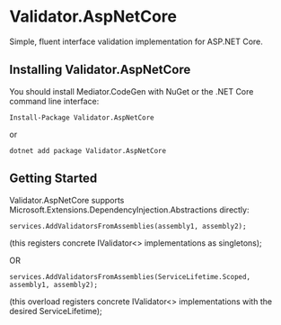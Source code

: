# Validator.AspNetCore
   
Simple, fluent interface validation implementation for ASP.NET Core.

## Installing Validator.AspNetCore

You should install Mediator.CodeGen with NuGet or the .NET Core command line interface:

`Install-Package Validator.AspNetCore`

or

`dotnet add package Validator.AspNetCore`

## Getting Started
Validator.AspNetCore supports Microsoft.Extensions.DependencyInjection.Abstractions directly:

`services.AddValidatorsFromAssemblies(assembly1, assembly2);`

(this registers concrete IValidator<> implementations as singletons);

OR

`services.AddValidatorsFromAssemblies(ServiceLifetime.Scoped, assembly1, assembly2);`

(this overload registers concrete IValidator<> implementations with the desired ServiceLifetime);
